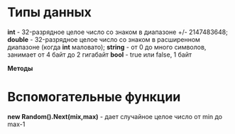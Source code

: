# Типы данных
**int** - 32-разрядное целое число со знаком в диапазоне +/- 2147483648;
**double** - 32-разрядное целое число со знаком в расширенном диапазоне (когда **int** маловато);
**string** - от 0 до много символов, занимает от 4 байт до 2 гигабайт
**bool** - true или false, 1 байт

**Методы**


# Вспомогательные функции

**new Random().Next(mix,max)** - дает случайное целое число от min до max-1 